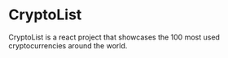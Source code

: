 # CryptoList
CryptoList is a react project that showcases the 100 most used cryptocurrencies around the world.
